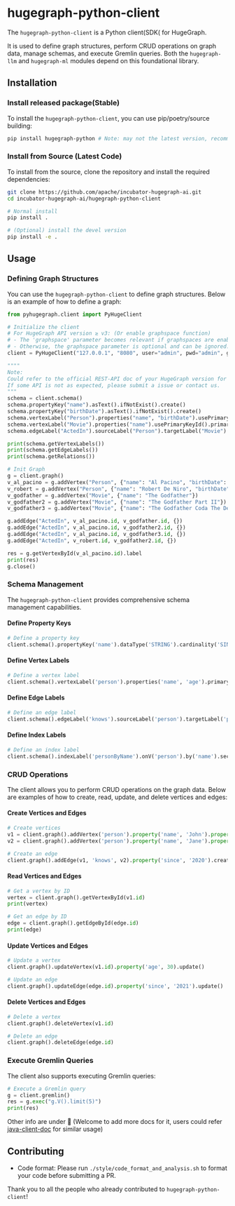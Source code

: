 # hugegraph-python-client

The `hugegraph-python-client` is a Python client(SDK( for HugeGraph. 

It is used to define graph structures, perform CRUD operations on graph data, manage schemas, and execute Gremlin queries. Both the `hugegraph-llm` and `hugegraph-ml` modules depend on this foundational library.

## Installation

### Install released package(Stable)

To install the `hugegraph-python-client`, you can use pip/poetry/source building:

```bash
pip install hugegraph-python # Note: may not the latest version, recommend to install from source
```

### Install from Source (Latest Code)

To install from the source, clone the repository and install the required dependencies:

```bash
git clone https://github.com/apache/incubator-hugegraph-ai.git
cd incubator-hugegraph-ai/hugegraph-python-client

# Normal install 
pip install .

# (Optional) install the devel version
pip install -e .
```

## Usage

### Defining Graph Structures

You can use the `hugegraph-python-client` to define graph structures. Below is an example of how to define a graph:

```python
from pyhugegraph.client import PyHugeClient

# Initialize the client
# For HugeGraph API version ≥ v3: (Or enable graphspace function)  
# - The 'graphspace' parameter becomes relevant if graphspaces are enabled.(default name is 'DEFAULT')
# - Otherwise, the graphspace parameter is optional and can be ignored. 
client = PyHugeClient("127.0.0.1", "8080", user="admin", pwd="admin", graph="hugegraph", graphspace="DEFAULT")

""""
Note:
Could refer to the official REST-API doc of your HugeGraph version for accurate details.
If some API is not as expected, please submit a issue or contact us.
"""
schema = client.schema()
schema.propertyKey("name").asText().ifNotExist().create()
schema.propertyKey("birthDate").asText().ifNotExist().create()
schema.vertexLabel("Person").properties("name", "birthDate").usePrimaryKeyId().primaryKeys("name").ifNotExist().create()
schema.vertexLabel("Movie").properties("name").usePrimaryKeyId().primaryKeys("name").ifNotExist().create()
schema.edgeLabel("ActedIn").sourceLabel("Person").targetLabel("Movie").ifNotExist().create()

print(schema.getVertexLabels())
print(schema.getEdgeLabels())
print(schema.getRelations())

# Init Graph
g = client.graph()
v_al_pacino = g.addVertex("Person", {"name": "Al Pacino", "birthDate": "1940-04-25"})
v_robert = g.addVertex("Person", {"name": "Robert De Niro", "birthDate": "1943-08-17"})
v_godfather = g.addVertex("Movie", {"name": "The Godfather"})
v_godfather2 = g.addVertex("Movie", {"name": "The Godfather Part II"})
v_godfather3 = g.addVertex("Movie", {"name": "The Godfather Coda The Death of Michael Corleone"})

g.addEdge("ActedIn", v_al_pacino.id, v_godfather.id, {})
g.addEdge("ActedIn", v_al_pacino.id, v_godfather2.id, {})
g.addEdge("ActedIn", v_al_pacino.id, v_godfather3.id, {})
g.addEdge("ActedIn", v_robert.id, v_godfather2.id, {})

res = g.getVertexById(v_al_pacino.id).label
print(res)
g.close()
```

### Schema Management

The `hugegraph-python-client` provides comprehensive schema management capabilities.

#### Define Property Keys

```python
# Define a property key
client.schema().propertyKey('name').dataType('STRING').cardinality('SINGLE').create()
```

#### Define Vertex Labels

```python
# Define a vertex label
client.schema().vertexLabel('person').properties('name', 'age').primaryKeys('name').create()
```

#### Define Edge Labels

```python
# Define an edge label
client.schema().edgeLabel('knows').sourceLabel('person').targetLabel('person').properties('since').create()
```

#### Define Index Labels

```python
# Define an index label
client.schema().indexLabel('personByName').onV('person').by('name').secondary().create()
```

### CRUD Operations

The client allows you to perform CRUD operations on the graph data. Below are examples of how to create, read, update, and delete vertices and edges:

#### Create Vertices and Edges

```python
# Create vertices
v1 = client.graph().addVertex('person').property('name', 'John').property('age', 29).create()
v2 = client.graph().addVertex('person').property('name', 'Jane').property('age', 25).create()

# Create an edge
client.graph().addEdge(v1, 'knows', v2).property('since', '2020').create()
```

#### Read Vertices and Edges

```python
# Get a vertex by ID
vertex = client.graph().getVertexById(v1.id)
print(vertex)

# Get an edge by ID
edge = client.graph().getEdgeById(edge.id)
print(edge)
```

#### Update Vertices and Edges

```python
# Update a vertex
client.graph().updateVertex(v1.id).property('age', 30).update()

# Update an edge
client.graph().updateEdge(edge.id).property('since', '2021').update()
```

#### Delete Vertices and Edges

```python
# Delete a vertex
client.graph().deleteVertex(v1.id)

# Delete an edge
client.graph().deleteEdge(edge.id)
```

### Execute Gremlin Queries

The client also supports executing Gremlin queries:

```python
# Execute a Gremlin query
g = client.gremlin()
res = g.exec("g.V().limit(5)")
print(res)
```

Other info are under 🚧 (Welcome to add more docs for it, users could refer [java-client-doc]([url](https://hugegraph.apache.org/docs/clients/hugegraph-client/)) for similar usage)

## Contributing

* Code format: Please run `./style/code_format_and_analysis.sh` to format your code before submitting a PR.

Thank you to all the people who already contributed to `hugegraph-python-client`!
